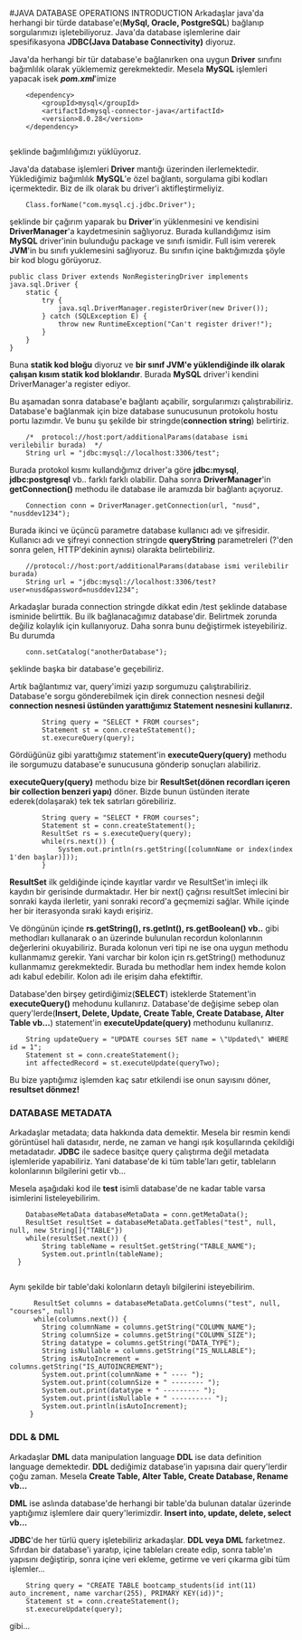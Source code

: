 #JAVA DATABASE OPERATIONS INTRODUCTION
Arkadaşlar java'da herhangi bir türde database'e(**MySql, Oracle, PostgreSQL**) bağlanıp sorgularımızı işletebiliyoruz. 
Java'da database işlemlerine dair spesifikasyona **JDBC(Java Database Connectivity)** diyoruz.

Java'da herhangi bir tür database'e bağlanırken ona uygun **Driver** sınıfını bağımlılık olarak yüklememiz gerekmektedir. Mesela **MySQL** işlemleri yapacak isek ***pom.xml***'imize

```
    <dependency>
        <groupId>mysql</groupId>
        <artifactId>mysql-connector-java</artifactId>
        <version>8.0.28</version>
    </dependency>
    
```

şeklinde bağımlılığımızı yüklüyoruz.

Java'da database işlemleri **Driver** mantığı üzerinden ilerlemektedir. Yüklediğimiz bağımlılık **MySQL**'e özel bağlantı, sorgulama gibi kodları içermektedir. Biz de ilk olarak bu driver'i aktifleştirmeliyiz.
```
    Class.forName("com.mysql.cj.jdbc.Driver");
```

şeklinde bir çağırım yaparak bu **Driver**'in yüklenmesini ve kendisini **DriverManager**'a kaydetmesinin sağlıyoruz. Burada kullandığımız isim **MySQL** driver'inin bulunduğu package ve sınıfı ismidir. Full isim vererek **JVM**'in bu sınıfı yuklemesini sağlıyoruz. Bu sınıfın içine baktığımızda şöyle bir kod blogu görüyoruz.
```
public class Driver extends NonRegisteringDriver implements java.sql.Driver {
    static {
        try {
            java.sql.DriverManager.registerDriver(new Driver());
        } catch (SQLException E) {
            throw new RuntimeException("Can't register driver!");
        }
    }
}
```

Buna **statik kod bloğu** diyoruz ve **bir sınıf JVM'e yüklendiğinde ilk olarak çalışan kısım statik kod bloklarıdır**. Burada **MySQL** driver'i kendini DriverManager'a register ediyor.

Bu aşamadan sonra database'e bağlantı açabilir, sorgularımızı çalıştırabiliriz.
Database'e bağlanmak için bize database sunucusunun protokolu hostu portu lazımdır. Ve bunu şu şekilde bir stringde(**connection string**) belirtiriz.
```
    /*  protocol://host:port/additionalParams(database ismi verilebilir burada)  */
    String url = "jdbc:mysql://localhost:3306/test";
```

Burada protokol kısmı kullandığımız driver'a göre **jdbc:mysql**, **jdbc:postgresql** vb.. farklı farklı olabilir.
Daha sonra **DriverManager**'in **getConnection()** methodu ile database ile aramızda bir bağlantı açıyoruz.
```
    Connection conn = DriverManager.getConnection(url, "nusd", "nusddev1234");
```
Burada ikinci ve üçüncü parametre database kullanıcı adı ve şifresidir. Kullanıcı adı ve şifreyi connection stringde **queryString** parametreleri (?'den sonra gelen, HTTP'dekinin aynısı) olarakta belirtebiliriz.
```
    //protocol://host:port/additionalParams(database ismi verilebilir burada)
    String url = "jdbc:mysql://localhost:3306/test?user=nusd&password=nusddev1234";
```

Arkadaşlar burada connection stringde dikkat edin /test şeklinde database isminide belirttik. Bu ilk bağlanacağımız database'dir. Belirtmek zorunda değiliz kolaylık için kullanıyoruz. Daha sonra bunu değiştirmek isteyebiliriz. Bu durumda
```
    conn.setCatalog("anotherDatabase");
```
şeklinde başka bir database'e geçebiliriz.

Artık bağlantımız var, query'imizi yazıp sorgumuzu çalıştırabiliriz. Database'e sorgu gönderebilmek için direk connection nesnesi değil **connection nesnesi üstünden yarattığımız Statement nesnesini kullanırız.**
```
	    String query = "SELECT * FROM courses";
		Statement st = conn.createStatement();
		st.execureQuery(query);
```

Gördüğünüz gibi yarattığımız statement'in **executeQuery(query)** methodu ile sorgumuzu database'e sunucusuna gönderip sonuçları alabiliriz.

**executeQuery(query)** methodu bize bir **ResultSet(dönen recordları içeren bir collection benzeri yapı)** döner. Bizde bunun üstünden iterate ederek(dolaşarak) tek tek satırları görebiliriz.
```
        String query = "SELECT * FROM courses";
		Statement st = conn.createStatement();
		ResultSet rs = s.executeQuery(query);
		while(rs.next()) {
		    System.out.println(rs.getString([columnName or index(index 1'den başlar)]));
		}
```
**ResultSet** ilk geldiğinde içinde kayıtlar vardır ve ResultSet'in imleçi ilk kaydın bir gerisinde durmaktadır. Her bir next() çağrısı resultSet imlecini bir sonraki kayda ilerletir, yani sonraki record'a geçmemizi sağlar. While içinde her bir iterasyonda sıraki kaydı erişiriz.

Ve döngünün içinde **rs.getString(), rs.getInt(), rs.getBoolean() vb..** gibi methodları kullanarak o an üzerinde bulunulan recordun kolonlarının değerlerini okuyabiliriz. Burada kolonun veri tipi ne ise ona uygun methodu kullanmamız gerekir. Yani varchar bir kolon için rs.getString() methodunuz kullanmamız gerekmektedir. Burada bu methodlar hem index hemde kolon adı kabul edebilir. Kolon adı ile erişim daha efektiftir.

Database'den birşey getirdiğimiz(**SELECT**) isteklerde Statement'in **executeQuery()** mehodunu kullanırız. Database'de değişime sebep olan query'lerde(**Insert, Delete, Update, Create Table, Create Database, Alter Table vb...**) statement'in **executeUpdate(query)** methodunu kullanırız.
```
    String updateQuery = "UPDATE courses SET name = \"Updated\" WHERE id = 1";
	Statement st = conn.createStatement();
	int affectedRecord = st.executeUpdate(queryTwo);
```

Bu bize yaptığımız işlemden kaç satır etkilendi ise onun sayısını döner, **resultset dönmez!**

### DATABASE METADATA
Arkadaşlar metadata; data hakkında data demektir. Mesela bir resmin kendi görüntüsel hali datasıdır, nerde, ne zaman ve hangi ışık koşullarında çekildiği metadatadır. **JDBC** ile sadece basitçe query çalıştırma değil metadata işlemleride yapabiliriz. Yani database'de ki tüm table'ları getir, tableların kolonlarının bilgilerini getir vb...

Mesela aşağıdaki kod ile **test** isimli database'de ne kadar table varsa isimlerini listeleyebilirim.
```
    DatabaseMetaData databaseMetaData = conn.getMetaData();
    ResultSet resultSet = databaseMetaData.getTables("test", null, null, new String[]{"TABLE"})
    while(resultSet.next()) { 
        String tableName = resultSet.getString("TABLE_NAME"); 
        System.out.println(tableName);
  }
	
```

Aynı şekilde bir table'daki kolonların detaylı bilgilerini isteyebilirim.

```
      ResultSet columns = databaseMetaData.getColumns("test", null, "courses", null)
	  while(columns.next()) {
	    String columnName = columns.getString("COLUMN_NAME");
	    String columnSize = columns.getString("COLUMN_SIZE");
	    String datatype = columns.getString("DATA_TYPE");
	    String isNullable = columns.getString("IS_NULLABLE");
	    String isAutoIncrement = columns.getString("IS_AUTOINCREMENT");
	    System.out.print(columnName + " ---- ");
	    System.out.print(columnSize + " -------- ");
	    System.out.print(datatype + " --------- ");
	    System.out.print(isNullable + " ---------- ");
	    System.out.println(isAutoIncrement);
	 }
```

### DDL & DML
Arkadaşlar **DML** data manipulation language **DDL** ise data definition language demektedir. **DDL** dediğimiz database'in yapısına dair query'lerdir çoğu zaman. Mesela **Create Table, Alter Table, Create Database, Rename vb...**

**DML** ise aslında database'de herhangi bir table'da bulunan datalar üzerinde yaptığımız işlemlere dair query'lerimizdir. **Insert into, update, delete, select vb...**

**JDBC**'de her türlü query işletebiliriz arkadaşlar. **DDL veya DML** farketmez. Sıfırdan bir database'i yaratıp, içine tableları create edip, sonra table'ın yapısını değiştirip, sonra içine veri ekleme, getirme ve veri çıkarma gibi tüm işlemler...

```
    String query = "CREATE TABLE bootcamp_students(id int(11) auto_increment, name varchar(255), PRIMARY KEY(id))";
	Statement st = conn.createStatement();
	st.execureUpdate(query);
```

gibi...
